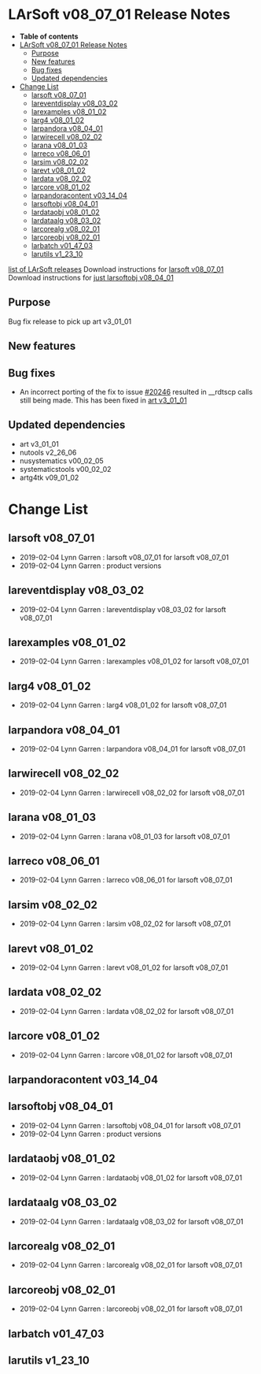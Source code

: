 LArSoft v08\_07\_01 Release Notes
======================================================================

-   **Table of contents**
-   [LArSoft v08\_07\_01 Release Notes](#LArSoft-v08_07_01-Release-Notes)
    -   [Purpose](#Purpose)
    -   [New features](#New-features)
    -   [Bug fixes](#Bug-fixes)
    -   [Updated dependencies](#Updated-dependencies)
-   [Change List](#Change-List)
    -   [larsoft v08\_07\_01](#larsoft-v08_07_01)
    -   [lareventdisplay v08\_03\_02](#lareventdisplay-v08_03_02)
    -   [larexamples v08\_01\_02](#larexamples-v08_01_02)
    -   [larg4 v08\_01\_02](#larg4-v08_01_02)
    -   [larpandora v08\_04\_01](#larpandora-v08_04_01)
    -   [larwirecell v08\_02\_02](#larwirecell-v08_02_02)
    -   [larana v08\_01\_03](#larana-v08_01_03)
    -   [larreco v08\_06\_01](#larreco-v08_06_01)
    -   [larsim v08\_02\_02](#larsim-v08_02_02)
    -   [larevt v08\_01\_02](#larevt-v08_01_02)
    -   [lardata v08\_02\_02](#lardata-v08_02_02)
    -   [larcore v08\_01\_02](#larcore-v08_01_02)
    -   [larpandoracontent v03\_14\_04](#larpandoracontent-v03_14_04)
    -   [larsoftobj v08\_04\_01](#larsoftobj-v08_04_01)
    -   [lardataobj v08\_01\_02](#lardataobj-v08_01_02)
    -   [lardataalg v08\_03\_02](#lardataalg-v08_03_02)
    -   [larcorealg v08\_02\_01](#larcorealg-v08_02_01)
    -   [larcoreobj v08\_02\_01](#larcoreobj-v08_02_01)
    -   [larbatch v01\_47\_03](#larbatch-v01_47_03)
    -   [larutils v1\_23\_10](#larutils-v1_23_10)

[list of LArSoft releases](LArSoft_release_list)
Download instructions for [larsoft v08\_07\_01](http://scisoft.fnal.gov/scisoft/bundles/larsoft/v08_07_01/larsoft-v08_07_01.html)
Download instructions for [just larsoftobj v08\_04\_01](http://scisoft.fnal.gov/scisoft/bundles/larsoftobj/v08_04_01/larsoftobj-v08_04_01.html)

Purpose
--------------------

Bug fix release to pick up art v3\_01\_01

New features
------------------------------

Bug fixes
------------------------

-   An incorrect porting of the fix to issue [\#20246](/redmine/issues/20246 "Bug: Illegal Instruction in hep_concurrency (Closed)") resulted in \_\_rdtscp calls still being made. This has been fixed in [art v3\_01\_01](/redmine/projects/art/wiki/Series_301#releases)

Updated dependencies
----------------------------------------------

-   art v3\_01\_01
-   nutools v2\_26\_06
-   nusystematics v00\_02\_05
-   systematicstools v00\_02\_02
-   artg4tk v09\_01\_02

Change List
============================

larsoft v08\_07\_01
------------------------------------------

-   2019-02-04 Lynn Garren : larsoft v08\_07\_01 for larsoft v08\_07\_01
-   2019-02-04 Lynn Garren : product versions

lareventdisplay v08\_03\_02
----------------------------------------------------------

-   2019-02-04 Lynn Garren : lareventdisplay v08\_03\_02 for larsoft v08\_07\_01

larexamples v08\_01\_02
--------------------------------------------------

-   2019-02-04 Lynn Garren : larexamples v08\_01\_02 for larsoft v08\_07\_01

larg4 v08\_01\_02
--------------------------------------

-   2019-02-04 Lynn Garren : larg4 v08\_01\_02 for larsoft v08\_07\_01

larpandora v08\_04\_01
------------------------------------------------

-   2019-02-04 Lynn Garren : larpandora v08\_04\_01 for larsoft v08\_07\_01

larwirecell v08\_02\_02
--------------------------------------------------

-   2019-02-04 Lynn Garren : larwirecell v08\_02\_02 for larsoft v08\_07\_01

larana v08\_01\_03
----------------------------------------

-   2019-02-04 Lynn Garren : larana v08\_01\_03 for larsoft v08\_07\_01

larreco v08\_06\_01
------------------------------------------

-   2019-02-04 Lynn Garren : larreco v08\_06\_01 for larsoft v08\_07\_01

larsim v08\_02\_02
----------------------------------------

-   2019-02-04 Lynn Garren : larsim v08\_02\_02 for larsoft v08\_07\_01

larevt v08\_01\_02
----------------------------------------

-   2019-02-04 Lynn Garren : larevt v08\_01\_02 for larsoft v08\_07\_01

lardata v08\_02\_02
------------------------------------------

-   2019-02-04 Lynn Garren : lardata v08\_02\_02 for larsoft v08\_07\_01

larcore v08\_01\_02
------------------------------------------

-   2019-02-04 Lynn Garren : larcore v08\_01\_02 for larsoft v08\_07\_01

larpandoracontent v03\_14\_04
--------------------------------------------------------------

larsoftobj v08\_04\_01
------------------------------------------------

-   2019-02-04 Lynn Garren : larsoftobj v08\_04\_01 for larsoft v08\_07\_01
-   2019-02-04 Lynn Garren : product versions

lardataobj v08\_01\_02
------------------------------------------------

-   2019-02-04 Lynn Garren : lardataobj v08\_01\_02 for larsoft v08\_07\_01

lardataalg v08\_03\_02
------------------------------------------------

-   2019-02-04 Lynn Garren : lardataalg v08\_03\_02 for larsoft v08\_07\_01

larcorealg v08\_02\_01
------------------------------------------------

-   2019-02-04 Lynn Garren : larcorealg v08\_02\_01 for larsoft v08\_07\_01

larcoreobj v08\_02\_01
------------------------------------------------

-   2019-02-04 Lynn Garren : larcoreobj v08\_02\_01 for larsoft v08\_07\_01

larbatch v01\_47\_03
--------------------------------------------

larutils v1\_23\_10
------------------------------------------
